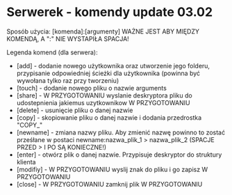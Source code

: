 # Serwerek - komendy update 03.02
Sposób użycia:
[komenda]:[argumenty]
WAŻNE JEST ABY MIĘDZY KOMENDĄ, A ":" NIE WYSTAPIŁA SPACJA!

Legenda komend (dla serwera):
- [add]     - dodanie nowego użytkownika oraz utworzenie jego folderu, przypisanie odpowiedniej ścieżki dla użytkownika (powinna być wywołana tylko raz przy tworzeniu)
- [touch]   - dodanie nowego pliku o nazwie arguments
- [share]   - W PRZYGOTOWANIU wyslanie deskryptora pliku do udostepnienia jakiemus uzytkownikow W PRZYGOTOWANIU
- [delete]  - usunięcie pliku o danej nazwie
- [copy]    - skopiowanie pliku o danej nazwie i dodania przedrostka "COPY_"
- [newname] - zmiana nazwy pliku. Aby zmienić nazwę powinno to zostać prześłane w postaci newname:nazwa_plik_1 > nazwa_plik_2 (SPACJE PRZED > I PO SĄ KONIECZNE!)
- [enter]   - otwórz plik o danej nazwie. Przypisuje deskryptor do struktury klienta
- [modifiy] - W PRZYGOTOWANIU wyslij znak do pliku i go zapisz W PRZYGOTOWANIU
- [close]   - W PRZYGOTOWANIU zamknij plik W PRZYGOTOWANIU
